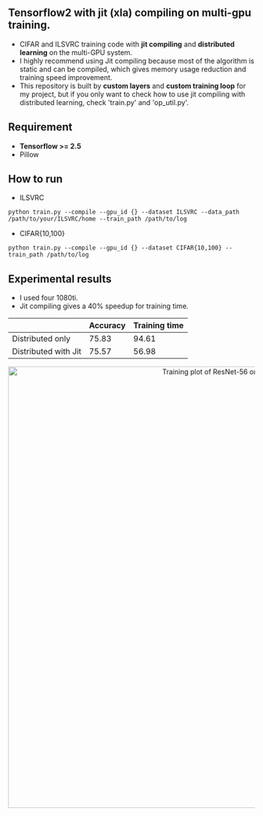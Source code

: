 ## Tensorflow2 with jit (xla) compiling on multi-gpu training.
- CIFAR and ILSVRC training code with **jit compiling** and **distributed learning** on the multi-GPU system.
- I highly recommend using Jit compiling because most of the algorithm is static and can be compiled, which gives memory usage reduction and training speed improvement.
- This repository is built by **custom layers** and **custom training loop** for my project, but if you only want to check how to use jit compiling with distributed learning, check 'train.py' and 'op_util.py'.

## Requirement
- **Tensorflow >= 2.5**
- Pillow

## How to run
- ILSVRC
```
python train.py --compile --gpu_id {} --dataset ILSVRC --data_path /path/to/your/ILSVRC/home --train_path /path/to/log
```

- CIFAR{10,100}
```
python train.py --compile --gpu_id {} --dataset CIFAR{10,100} --train_path /path/to/log
```

## Experimental results
- I used four 1080ti.
- Jit compiling gives a 40% speedup for training time.

|          | Accuracy | Training time
|------------| ------------- | -------------
|Distributed only     | 75.83 | 94.61
|Distributed with Jit     | 75.57 | 56.98

<p align="center">
<img width="900" alt="Training plot of ResNet-56 on ILSVRC-2012" src="https://user-images.githubusercontent.com/26036843/104848882-1c1b9400-592a-11eb-82ea-abb20bd339ba.png">
</p>
